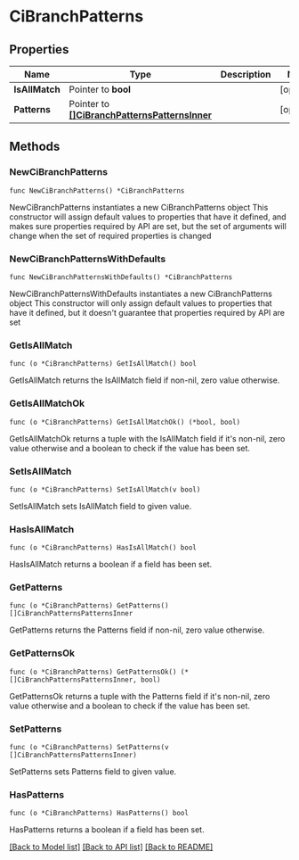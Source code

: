 # CiBranchPatterns

## Properties

Name | Type | Description | Notes
------------ | ------------- | ------------- | -------------
**IsAllMatch** | Pointer to **bool** |  | [optional] 
**Patterns** | Pointer to [**[]CiBranchPatternsPatternsInner**](CiBranchPatternsPatternsInner.md) |  | [optional] 

## Methods

### NewCiBranchPatterns

`func NewCiBranchPatterns() *CiBranchPatterns`

NewCiBranchPatterns instantiates a new CiBranchPatterns object
This constructor will assign default values to properties that have it defined,
and makes sure properties required by API are set, but the set of arguments
will change when the set of required properties is changed

### NewCiBranchPatternsWithDefaults

`func NewCiBranchPatternsWithDefaults() *CiBranchPatterns`

NewCiBranchPatternsWithDefaults instantiates a new CiBranchPatterns object
This constructor will only assign default values to properties that have it defined,
but it doesn't guarantee that properties required by API are set

### GetIsAllMatch

`func (o *CiBranchPatterns) GetIsAllMatch() bool`

GetIsAllMatch returns the IsAllMatch field if non-nil, zero value otherwise.

### GetIsAllMatchOk

`func (o *CiBranchPatterns) GetIsAllMatchOk() (*bool, bool)`

GetIsAllMatchOk returns a tuple with the IsAllMatch field if it's non-nil, zero value otherwise
and a boolean to check if the value has been set.

### SetIsAllMatch

`func (o *CiBranchPatterns) SetIsAllMatch(v bool)`

SetIsAllMatch sets IsAllMatch field to given value.

### HasIsAllMatch

`func (o *CiBranchPatterns) HasIsAllMatch() bool`

HasIsAllMatch returns a boolean if a field has been set.

### GetPatterns

`func (o *CiBranchPatterns) GetPatterns() []CiBranchPatternsPatternsInner`

GetPatterns returns the Patterns field if non-nil, zero value otherwise.

### GetPatternsOk

`func (o *CiBranchPatterns) GetPatternsOk() (*[]CiBranchPatternsPatternsInner, bool)`

GetPatternsOk returns a tuple with the Patterns field if it's non-nil, zero value otherwise
and a boolean to check if the value has been set.

### SetPatterns

`func (o *CiBranchPatterns) SetPatterns(v []CiBranchPatternsPatternsInner)`

SetPatterns sets Patterns field to given value.

### HasPatterns

`func (o *CiBranchPatterns) HasPatterns() bool`

HasPatterns returns a boolean if a field has been set.


[[Back to Model list]](../README.md#documentation-for-models) [[Back to API list]](../README.md#documentation-for-api-endpoints) [[Back to README]](../README.md)


